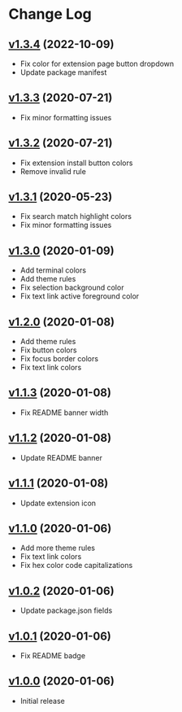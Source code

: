 # Change Log

<a name="v1.3.4"></a>

## [v1.3.4](https://github.com/rmjordas/secunda/compare/v1.3.3...v1.3.4) (2022-10-09)

- Fix color for extension page button dropdown
- Update package manifest

<a name="v1.3.3"></a>

## [v1.3.3](https://github.com/rmjordas/secunda/compare/v1.3.2...v1.3.3) (2020-07-21)

- Fix minor formatting issues

<a name="v1.3.2"></a>

## [v1.3.2](https://github.com/rmjordas/secunda/compare/v1.3.1...v1.3.2) (2020-07-21)

- Fix extension install button colors
- Remove invalid rule

<a name="v1.3.1"></a>

## [v1.3.1](https://github.com/rmjordas/secunda/compare/v1.3.0...v1.3.1) (2020-05-23)

- Fix search match highlight colors
- Fix minor formatting issues

<a name="v1.3.0"></a>

## [v1.3.0](https://github.com/rmjordas/secunda/compare/v1.2.0...v1.3.0) (2020-01-09)

- Add terminal colors
- Add theme rules
- Fix selection background color
- Fix text link active foreground color

<a name="v1.2.0"></a>

## [v1.2.0](https://github.com/rmjordas/secunda/compare/v1.1.3...v1.2.0) (2020-01-08)

- Add theme rules
- Fix button colors
- Fix focus border colors
- Fix text link colors

<a name="v1.1.3"></a>

## [v1.1.3](https://github.com/rmjordas/secunda/compare/v1.1.2...v1.1.3) (2020-01-08)

- Fix README banner width

<a name="v1.1.2"></a>

## [v1.1.2](https://github.com/rmjordas/secunda/compare/v1.1.1...v1.1.2) (2020-01-08)

- Update README banner

<a name="v1.1.1"></a>

## [v1.1.1](https://github.com/rmjordas/secunda/compare/v1.1.0...v1.1.1) (2020-01-08)

- Update extension icon

<a name="v1.1.0"></a>

## [v1.1.0](https://github.com/rmjordas/secunda/compare/v1.0.2...v1.1.0) (2020-01-06)

- Add more theme rules
- Fix text link colors
- Fix hex color code capitalizations

<a name="v1.0.2"></a>

## [v1.0.2](https://github.com/rmjordas/secunda/compare/v1.0.1...v1.0.2) (2020-01-06)

- Update package.json fields

<a name="v1.0.1"></a>

## [v1.0.1](https://github.com/rmjordas/secunda/compare/v1.0.0...v1.0.1) (2020-01-06)

- Fix README badge

<a name="v1.0.0"></a>

## [v1.0.0](https://github.com/rmjordas/secunda/tree/v1.0.0) (2020-01-06)

- Initial release
